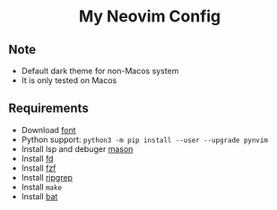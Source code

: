 # <Center>My Neovim Config</Center>

## Note

* Default dark theme for non-Macos system
* It is only tested on Macos

## Requirements

* Download [font](https://www.nerdfonts.com)
* Python support: `python3 -m pip install --user --upgrade pynvim`
* Install lsp and debuger [mason](https://github.com/williamboman/mason.nvim)
* Install [fd](https://github.com/sharkdp/fd)
* Install [fzf](https://github.com/junegunn/fzf)
* Install [ripgrep](https://github.com/BurntSushi/ripgrep)
* Install `make`
* Install [bat](https://github.com/sharkdp/bat)

